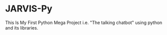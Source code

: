 # JARVIS-Py
This Is My First Python Mega Project i.e. "The talking chatbot" using python and its libraries.

